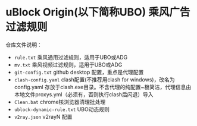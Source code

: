 # uBlock Origin(以下简称UBO) 乘风广告过滤规则

仓库文件说明：
- `rule.txt`  乘风通用过滤规则，适用于UBO或ADG
- `mv.txt`    乘风视频过滤规则，适用于UBO或ADG
- `git-config.txt`   github desktop 配置，重点是代理配置
- `clash-config.yaml`   clash配置(不推荐用clash for windows)，改名为 config.yaml 存放于clash.exe目录。不含代理的纯配置~极简洁，代理信息由本地文件proxys.yml（必须有，否则执行clash后闪退）导入
- `Clean.bat`  chrome核浏览器清理批处理
- `ublock-dynamic-rule.txt`  UBO动态规则
- `v2ray.json`  v2rayN 配置
